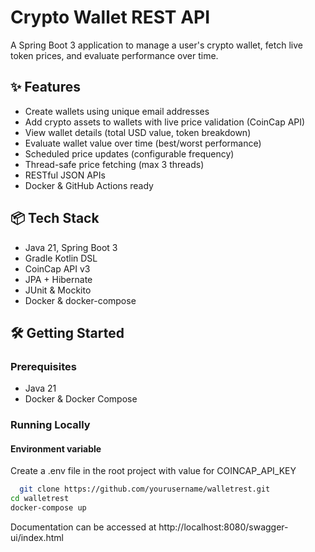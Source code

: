 # Crypto Wallet REST API

A Spring Boot 3 application to manage a user's crypto wallet, fetch live token prices, and evaluate performance over time.

## ✨ Features

- Create wallets using unique email addresses
- Add crypto assets to wallets with live price validation (CoinCap API)
- View wallet details (total USD value, token breakdown)
- Evaluate wallet value over time (best/worst performance)
- Scheduled price updates (configurable frequency)
- Thread-safe price fetching (max 3 threads)
- RESTful JSON APIs
- Docker & GitHub Actions ready

## 📦 Tech Stack

- Java 21, Spring Boot 3
- Gradle Kotlin DSL
- CoinCap API v3
- JPA + Hibernate
- JUnit & Mockito
- Docker & docker-compose

## 🛠️ Getting Started

### Prerequisites
- Java 21
- Docker & Docker Compose

### Running Locally

#### Environment variable 
Create a .env file in the root project with value for COINCAP_API_KEY

```bash
  git clone https://github.com/yourusername/walletrest.git
cd walletrest
docker-compose up
```

Documentation can be accessed at
http://localhost:8080/swagger-ui/index.html